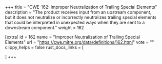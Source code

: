 +++
title = "CWE-162: Improper Neutralization of Trailing Special Elements"
description	= "The product receives input from an upstream component, but it does not neutralize or incorrectly neutralizes trailing special elements that could be interpreted in unexpected ways when they are sent to a downstream component."
weight = 162

[extra]
id = 162
name = "Improper Neutralization of Trailing Special Elements"
url = "https://cwe.mitre.org/data/definitions/162.html"
vote = ""
clippy_helps = false
rust_docs_links = [
	
]
+++

